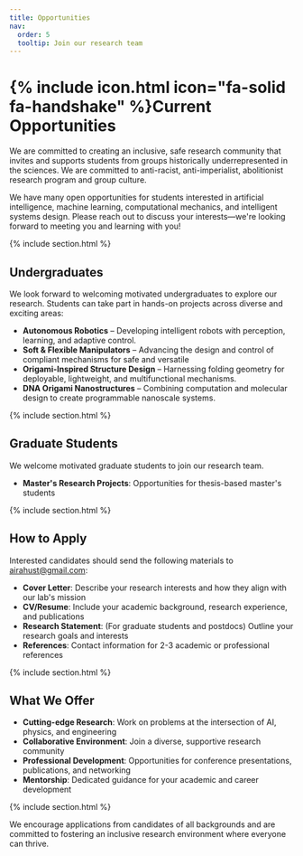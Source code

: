 ```yaml
---
title: Opportunities
nav:
  order: 5
  tooltip: Join our research team
---
```


# {% include icon.html icon="fa-solid fa-handshake" %}Current Opportunities

We are committed to creating an inclusive, safe research community that invites and supports students from groups historically underrepresented in the sciences. We are committed to anti-racist, anti-imperialist, abolitionist research program and group culture.

We have many open opportunities for students interested in artificial intelligence, machine learning, computational mechanics, and intelligent systems design. Please reach out to discuss your interests—we're looking forward to meeting you and learning with you!

{% include section.html %}

## Undergraduates

We look forward to welcoming motivated undergraduates to explore our research. Students can take part in hands-on projects across diverse and exciting areas:

- **Autonomous Robotics** – Developing intelligent robots with perception, learning, and adaptive control.
- **Soft & Flexible Manipulators** – Advancing the design and control of compliant mechanisms for safe and versatile 
- **Origami-Inspired Structure Design** – Harnessing folding geometry for deployable, lightweight, and multifunctional mechanisms.
- **DNA Origami Nanostructures** – Combining computation and molecular design to create programmable nanoscale systems.

{% include section.html %}

## Graduate Students

We welcome motivated graduate students to join our research team.

- **Master's Research Projects**: Opportunities for thesis-based master's students

{% include section.html %}

## How to Apply

Interested candidates should send the following materials to [airahust@gmail.com](mailto:airahust@gmail.com):

- **Cover Letter**: Describe your research interests and how they align with our lab's mission
- **CV/Resume**: Include your academic background, research experience, and publications
- **Research Statement**: (For graduate students and postdocs) Outline your research goals and interests
- **References**: Contact information for 2-3 academic or professional references

{% include section.html %}

## What We Offer

- **Cutting-edge Research**: Work on problems at the intersection of AI, physics, and engineering
- **Collaborative Environment**: Join a diverse, supportive research community
- **Professional Development**: Opportunities for conference presentations, publications, and networking
- **Mentorship**: Dedicated guidance for your academic and career development
<!-- - **Resources**: Access to high-performance computing, state-of-the-art equipment, and research facilities -->

{% include section.html %}

We encourage applications from candidates of all backgrounds and are committed to fostering an inclusive research environment where everyone can thrive.

